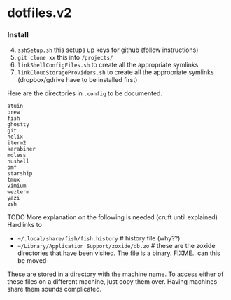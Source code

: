 # dotfiles.v2

### Install
4. `sshSetup.sh` this setups up keys for github (follow instructions)
1. `git clone xx` this into `/projects/`
2. `linkShellConfigFiles.sh` to create all the appropriate symlinks 
3. `linkCloudStorageProviders.sh` to create all the appropriate symlinks (dropbox/gdrive have to be installed first)

Here are the directories in `.config` to be documented.
```
atuin
brew
fish
ghostty
git
helix
iterm2
karabiner
mdless
nushell
omf
starship
tmux
vimium
wezterm
yazi
zsh
```


TODO More explanation on the following is needed (cruft until explained)
Hardlinks to
* `~/.local/share/fish/fish.history` # history file (why??)
* `~/Library/Application Support/zoxide/db.zo`  # these are the zoxide directories that have been visited. The file is a binary. FIXME.. can this be moved 

These are stored in a directory with the machine name. To access either of these files on a different machine, just copy them over. Having machines share them sounds complicated.

